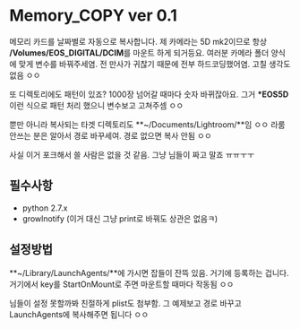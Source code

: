 # Memory_COPY ver 0.1
메모리 카드를 날짜별로 자동으로 복사합니다.
제 카메라는 5D mk2이므로 항상 **/Volumes/EOS_DIGITAL/DCIM**를 마운트 하게 되거등요.
여러분 카메라 폴더 양식에 맞게 변수를 바꿔주세염. 전 만사가 귀찮기 때문에 전부 하드코딩했어염. 고칠 생각도 없음 ㅇㅇ

또 디렉토리에도 패턴이 있죠? 1000장 넘어갈 때마다 숫자 바뀌잖아요. 그거 **\*EOS5D**이런 식으로 패턴 처리 했으니 변수보고 고쳐주셈 ㅇㅇ

뿐만 아니라 복사되는 타겟 디렉토리도 **~/Documents/Lightroom/**임 ㅇㅇ
라룸 안쓰는 분은 알아서 경로 바꾸세여. 경로 없으면 복사 안됨 ㅇㅇ

사실 이거 포크해서 쓸 사람은 없을 것 같음. 그냥 님들이 짜고 말죠 ㅠㅠㅜㅜ


## 필수사항
- python 2.7.x
- growlnotify (이거 대신 그냥 print로 바꿔도 상관은 없음ㅋ)


## 설정방법
**~/Library/LaunchAgents/**에 가시면 잡들이 잔뜩 있음. 거기에 등록하는 겁니다.
거기에서 key를 StartOnMount로 주면 마운트할 때마다 작동됨 ㅇㅇ

님들이 설정 못할까봐 친절하게 plist도 첨부함.
그 예제보고 경로 바꾸고 LaunchAgents에 복사해주면 됩니다 ㅇㅇ